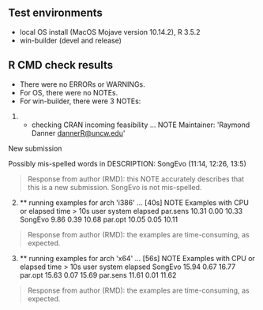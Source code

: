 ## Test environments
* local OS install (MacOS Mojave version 10.14.2), R 3.5.2
* win-builder (devel and release)

## R CMD check results
* There were no ERRORs or WARNINGs.
* For OS, there were no NOTEs. 
* For win-builder, there were 3 NOTEs:

1. * checking CRAN incoming feasibility ... NOTE
Maintainer: 'Raymond Danner <dannerR@uncw.edu>'

New submission

Possibly mis-spelled words in DESCRIPTION:
  SongEvo (11:14, 12:26, 13:5)

>Response from author (RMD): this NOTE accurately describes that this is a new submission.  SongEvo is not mis-spelled.

2. ** running examples for arch 'i386' ... [40s] NOTE
Examples with CPU or elapsed time > 10s
          user system elapsed
par.sens 10.31   0.00   10.33
SongEvo   9.86   0.39   10.68
par.opt  10.05   0.05   10.11

>Response from author (RMD): the examples are time-consuming, as expected.

3. ** running examples for arch 'x64' ... [56s] NOTE
Examples with CPU or elapsed time > 10s
          user system elapsed
SongEvo  15.94   0.67   16.77
par.opt  15.63   0.07   15.69
par.sens 11.61   0.01   11.62

>Response from author (RMD): the examples are time-consuming, as expected.
